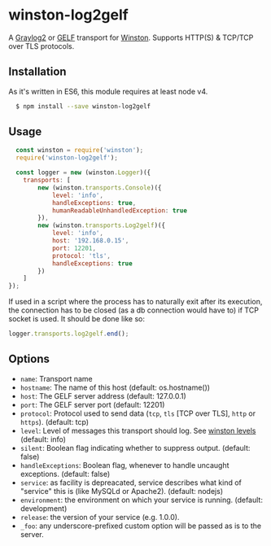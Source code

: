 # winston-log2gelf

A [Graylog2][0] or [GELF](http://docs.graylog.org/en/latest/pages/gelf.html) transport for [Winston][1]. Supports HTTP(S) & TCP/TCP over TLS protocols.

## Installation

As it's written in ES6, this module requires at least node v4.

``` sh
  $ npm install --save winston-log2gelf
```

## Usage
```javascript
  const winston = require('winston');
  require('winston-log2gelf');

  const logger = new (winston.Logger)({
    transports: [
        new (winston.transports.Console)({
            level: 'info',
            handleExceptions: true,
            humanReadableUnhandledException: true
        }),
        new (winston.transports.Log2gelf)({
            level: 'info',
            host: '192.168.0.15',
            port: 12201,
            protocol: 'tls',
            handleExceptions: true
        })
    ]
});

```

If used in a script where the process has to naturally exit after its execution, the connection has to be closed (as a db connection would have to) if TCP socket is used. It should be done like so:

```javascript
logger.transports.log2gelf.end();
```


## Options

* `name`:  Transport name
* `hostname`: The name of this host (default: os.hostname())
* `host`: The GELF server address (default: 127.0.0.1)
* `port`: The GELF server port (default: 12201)
* `protocol`: Protocol used to send data (`tcp`, `tls` [TCP over TLS], `http` or `https`). (default: tcp)
* `level`: Level of messages this transport should log. See [winston levels](https://github.com/winstonjs/winston#logging-levels) (default: info)
* `silent`: Boolean flag indicating whether to suppress output. (default: false)
* `handleExceptions`: Boolean flag, whenever to handle uncaught exceptions. (default: false)
* `service`: as facility is depreacated, service describes what kind of "service" this is (like MySQLd or Apache2). (default: nodejs)
* `environment`: the environment on which your service is running. (default: development)
* `release`: the version of your service (e.g. 1.0.0).
* `_foo`: any underscore-prefixed custom option will be passed as is to the server.


[0]: https://www.graylog.org/
[1]: https://github.com/flatiron/winston
[2]: https://github.com/Wizcorp/node-graylog2
